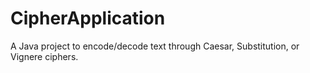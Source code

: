 # CipherApplication
A Java project to encode/decode text through Caesar, Substitution, or Vignere ciphers.
